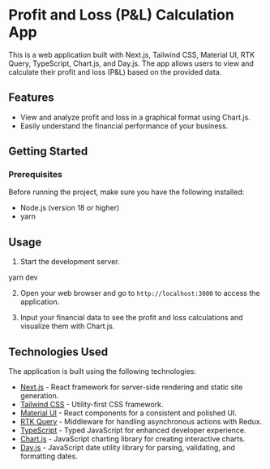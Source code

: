 # Profit and Loss (P&L) Calculation App

This is a web application built with Next.js, Tailwind CSS, Material UI, RTK Query, TypeScript, Chart.js, and Day.js. The app allows users to view and calculate their profit and loss (P&L) based on the provided data.


## Features

- View and analyze profit and loss in a graphical format using Chart.js.
- Easily understand the financial performance of your business.

## Getting Started

### Prerequisites

Before running the project, make sure you have the following installed:

- Node.js (version 18 or higher)
- yarn


## Usage

1. Start the development server.

yarn dev


2. Open your web browser and go to `http://localhost:3000` to access the application.

3. Input your financial data to see the profit and loss calculations and visualize them with Chart.js.

## Technologies Used

The application is built using the following technologies:

- [Next.js](https://nextjs.org/) - React framework for server-side rendering and static site generation.
- [Tailwind CSS](https://tailwindcss.com/) - Utility-first CSS framework.
- [Material UI](https://material-ui.com/) - React components for a consistent and polished UI.
- [RTK Query](https://redux-toolkit.js.org/rtk-query/overview) - Middleware for handling asynchronous actions with Redux.
- [TypeScript](https://www.typescriptlang.org/) - Typed JavaScript for enhanced developer experience.
- [Chart.js](https://www.chartjs.org/) - JavaScript charting library for creating interactive charts.
- [Day.js](https://day.js.org/) - JavaScript date utility library for parsing, validating, and formatting dates.

